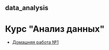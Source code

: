 ## data_analysis
# Курс "Анализ данных"
+ [Домашняя работа №1](https://github.com/AnastasiaMats/data_analysis/blob/main/hw1_zadacha1.ipynb)
